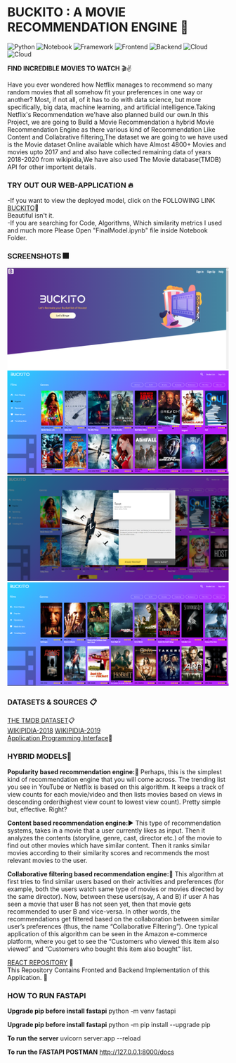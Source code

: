 
# BUCKITO : A MOVIE RECOMMENDATION ENGINE  :movie_camera:

![Python](https://img.shields.io/badge/Python-3.7-blue)
![Notebook](https://img.shields.io/badge/Notebook-Colab-orange)
![Framework](https://img.shields.io/badge/Framework-FastAPI-red)
![Frontend](https://img.shields.io/badge/Frontend-HTML/CSS/JS-green)
![Backend](https://img.shields.io/badge/Backend-Node/GraphQl/JS-green)
![Cloud](https://img.shields.io/badge/Cloud-HIROKU-orange)
![Cloud](https://img.shields.io/badge/API-TMDB-yellow)

**FIND INCREDIBLE MOVIES TO WATCH** :clapper::v:

Have you ever wondered how Netflix manages to recommend so many random movies that all somehow fit your preferences in one way or another? Most, if not all, of it has to do with data science, but more specifically, big data, machine learning, and artificial intelligence.Taking Netflix's Recommendation we'have also planned build our own.In this Project, we are going to Build a Movie Recommendation a hybrid Movie Recommendation Engine as there various kind of Recommendation Like Content and Collabrative filtering,The dataset we are going to we have used is the Movie dataset Online available which have Almost 4800+ Movies and movies upto 2017 and and also have collected remaining data of years 2018-2020 from wikipidia,We have also used The Movie database(TMDB) API for other importent details.


### TRY OUT OUR WEB-APPLICATION :fire:
-If you want to view the deployed model, click on the FOLLOWING LINK
 [BUCKITO](http://buckito.hashigma.com/):purple_heart:\
 Beautiful isn't it.\
-If you are searching for Code, Algorithms, Which similarity metrics I used and much more Please Open "FinalModel.ipynb" file inside Notebook Folder.

### SCREENSHOTS :fireworks:
![Landing_page](/Images/4.PNG)
![Popular_page](/Images/2.PNG)
![Modale](/Images/3.PNG)
![Main page](/Images/1.PNG)


### DATASETS & SOURCES :clipboard:
[THE TMDB DATASET](https://www.kaggle.com/tmdb/tmdb-movie-metadata):clipboard:\
[WIKIPIDIA-2018](https://en.wikipedia.org/wiki/List_of_American_films_of_2018) [WIKIPIDIA-2019](https://en.wikipedia.org/wiki/List_of_American_films_of_2019)\
[Application Programming Interface](https://developers.themoviedb.org/3):blue_book:



### HYBRID MODELS:ferris_wheel:

**Popularity based recommendation engine:**:signal_strength:
Perhaps, this is the simplest kind of recommendation engine that you will come across. The trending list you see in YouTube or Netflix is based on this algorithm. It keeps a track of view counts for each movie/video and then lists movies based on views in descending order(highest view count to lowest view count). Pretty simple but, effective. Right?

**Content based recommendation engine:**:arrow_forward:
This type of recommendation systems, takes in a movie that a user currently likes as input. Then it analyzes the contents (storyline, genre, cast, director etc.) of the movie to find out other movies which have similar content. Then it ranks similar movies according to their similarity scores and recommends the most relevant movies to the user.

**Collaborative filtering based recommendation engine:**:two_men_holding_hands:
This algorithm at first tries to find similar users based on their activities and preferences (for example, both the users watch same type of movies or movies directed by the same director). Now, between these users(say, A and B) if user A has seen a movie that user B has not seen yet, then that movie gets recommended to user B and vice-versa. In other words, the recommendations get filtered based on the collaboration between similar user’s preferences (thus, the name “Collaborative Filtering”). One typical application of this algorithm can be seen in the Amazon e-commerce platform, where you get to see the “Customers who viewed this item also viewed” and “Customers who bought this item also bought” list.


[REACT REPOSITORY](https://github.com/Priyanshu-C/BUCKITO) :stars:\
This Repository Contains Fronted and Backend Implementation of this Application.	:triangular_flag_on_post:

### HOW TO RUN FASTAPI
**Upgrade pip before install fastapi**
python -m venv fastapi

**Upgrade pip before install fastapi**
python -m pip install --upgrade pip

**To run the server**
uvicorn server:app --reload

**To run the FASTAPI POSTMAN**
http://127.0.0.1:8000/docs


